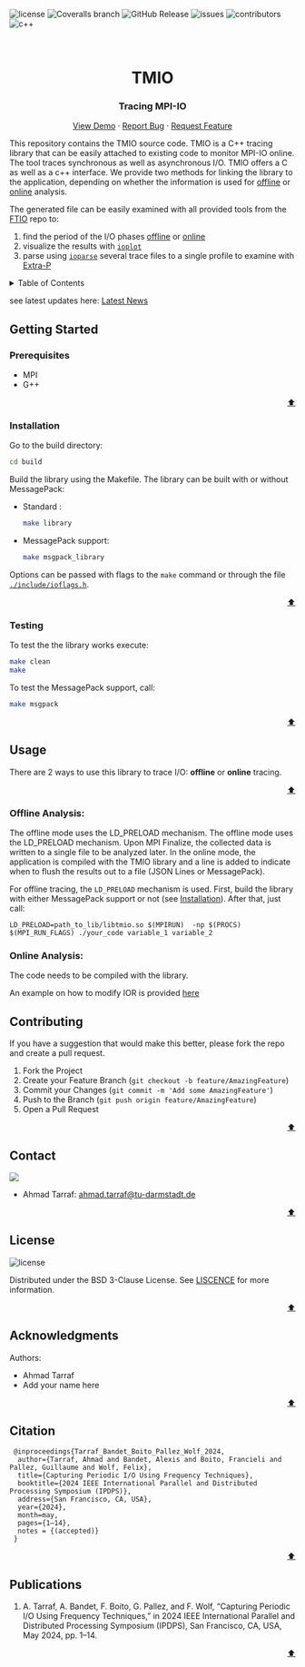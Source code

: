 <!-- # tmio -->
![license][license.bedge]
![Coveralls branch](https://img.shields.io/coverallsCoverage/github/tuda-parallel/TMIO)
![GitHub Release](https://img.shields.io/github/v/release/tuda-parallel/TMIO)
![issues](https://img.shields.io/github/issues/tuda-parallel/TMIO)
![contributors](https://img.shields.io/github/contributors/tuda-parallel/TMIO)
![c++][c++.bedge]
 

<br />
<div align="center">
  <h1 align="center">TMIO</h1>
  <p align="center">
 <h3 align="center"> Tracing MPI-IO </h2>
    <a href="https://git.rwth-aachen.de/parallel/TMIO">View Demo</a>
    ·
    <a href="https://github.com/tuda-parallel/TMIO/issues">Report Bug</a>
    ·
    <a href="https://github.com/tuda-parallel/TMIO/issues">Request Feature</a>
  </p>
</div>

This repository contains the TMIO source code. TMIO is a C++ tracing library that can be easily 
attached to existing code to monitor MPI-IO online. The tool traces synchronous as well as asynchronous I/O.
TMIO offers a C as well as a c++ interface.
We provide two methods for linking the library to the application, depending on whether the information is used for [offline](#offline-analysis) or [online](#online-analysis) analysis. 

The generated file can be easily examined with all provided tools from the [FTIO](https://github.com/tuda-parallel/FTIO) repo to: 
1. find the period of the I/O phases [offline](https://github.com/tuda-parallel/FTIO#usage) or [online](https://github.com/tuda-parallel/FTIO/blob/main/docs/approach.md#online-prediction)
2. visualize the results with [`ioplot`](https://github.com/tuda-parallel/FTIO/blob/main/docs/tools.md#ioplot)
3. parse using [`ioparse`](https://github.com/tuda-parallel/FTIO/blob/main/docs/tools.md#ioparse) several trace files to a single profile to examine with [Extra-P](https://github.com/extra-p/extrap)



<!-- TABLE OF CONTENTS -->
<details>
  <summary>Table of Contents</summary>
  <ol>
    <li>
      <a href="#getting-started">Getting Started</a>
      <ul>
        <li><a href="#prerequisites">Prerequisites</a></li>
        <li><a href="#installation">Installation</a></li>
		<li><a href="#testing">Testing</a></li>
      </ul>
    <li><a href="#Usage">Usage</a></li>
	<ul>
        <li><a href="#offline-tracing">Offline Tracing</a></li>
        <li><a href="#online-tracing">Online Tracing</a></li>
      </ul>
    <li><a href="#roadmap">Roadmap</a></li>
    <li><a href="#contributing">Contributing</a></li>
    <li><a href="#contact">Contact</a></li>
    <li><a href="#license">License</a></li>
    <li><a href="#acknowledgments">Acknowledgments</a></li>
  </ol>
</details>

see latest updates here: [Latest News](https://github.com/tuda-parallel/TMIO/tree/main/ChangeLog.md)

## Getting Started
### Prerequisites
- MPI
- G++

<p align="right"><a href="#tmio">⬆</a></p>

### Installation
Go to the build directory:
```sh
cd build
```
Build the library using the Makefile.
The library can be built with or without MessagePack:
- Standard :
	``` sh
	make library
	```

- MessagePack support:
	```sh
	make msgpack_library
	```

Options can be passed with flags to the `make` command or through the file [`./include/ioflags.h`](https://github.com/tuda-parallel/TMIO/tree/main/include/ioflags.h).

<p align="right"><a href="#tmio">⬆</a></p>

### Testing
To test the the library works execute:
``` sh
make clean
make 
```

To test the MessagePack support, call:
``` sh
make msgpack
```

<p align="right"><a href="#tmio">⬆</a></p>

## Usage
There are 2 ways to use this library to trace I/O: **offline** or **online** tracing.

<p align="right"><a href="#tmio">⬆</a></p>

### Offline Analysis:

The offline mode uses the LD_PRELOAD mechanism.
The offline mode uses the LD_PRELOAD mechanism. Upon MPI Finalize, the collected data is written to a single file to be analyzed later. 
In the online mode, the application is compiled with the TMIO library and a line is added to indicate when
to flush the results out to a file (JSON Lines or MessagePack). 


For offline tracing, the `LD_PRELOAD` mechanism is used. First, build the library with either MessagePack support or not (see [Installation](#installation)).
After that, just call:
```
LD_PRELOAD=path_to_lib/libtmio.so $(MPIRUN)  -np $(PROCS) $(MPI_RUN_FLAGS) ./your_code variable_1 variable_2
```

### Online Analysis:
The code needs to be compiled with the library. 

An example on how to modify IOR is provided [here](/examples/IOR/README.md#instructions)



## Contributing

If you have a suggestion that would make this better, please fork the repo and create a pull request.

1. Fork the Project
2. Create your Feature Branch (`git checkout -b feature/AmazingFeature`)
3. Commit your Changes (`git commit -m 'Add some AmazingFeature'`)
4. Push to the Branch (`git push origin feature/AmazingFeature`)
5. Open a Pull Request

<p align="right"><a href="#tmio">⬆</a></p>

<!-- CONTACT -->
## Contact

[![][parallel.bedge]][parallel_website]

- Ahmad Tarraf: <ahmad.tarraf@tu-darmstadt.de>

<p align="right"><a href="#tmio">⬆</a></p>

## License

![license][license.bedge]

Distributed under the BSD 3-Clause License. See [LISCENCE](./LICENSE) for more information.
<p align="right"><a href="#tmio">⬆</a></p>

<!-- ACKNOWLEDGMENTS -->
## Acknowledgments

Authors:

- Ahmad Tarraf
- Add your name here


<p align="right"><a href="#tmio">⬆</a></p>

## Citation

```
 @inproceedings{Tarraf_Bandet_Boito_Pallez_Wolf_2024, 
  author={Tarraf, Ahmad and Bandet, Alexis and Boito, Francieli and Pallez, Guillaume and Wolf, Felix},
  title={Capturing Periodic I/O Using Frequency Techniques}, 
  booktitle={2024 IEEE International Parallel and Distributed Processing Symposium (IPDPS)}, 
  address={San Francisco, CA, USA}, 
  year={2024},
  month=may, 
  pages={1–14}, 
  notes = {(accepted)}
 }
```

<p align="right"><a href="#tmio">⬆</a></p>

## Publications

1. A. Tarraf, A. Bandet, F. Boito, G. Pallez, and F. Wolf, “Capturing Periodic I/O Using Frequency Techniques,” in 2024 IEEE International Parallel and Distributed Processing Symposium (IPDPS), San Francisco, CA, USA, May 2024, pp. 1–14.
<p align="right"><a href="#tmio">⬆</a></p>





[pipeline.badge]: https://git.rwth-aachen.de/parallel/tmio/badges/main/pipeline.svg
[coverage.badge]: https://git.rwth-aachen.de/parallel/tmio/badges/main/coverage.svg
[c++.bedge]: https://img.shields.io/badge/C++-00599C?style=flat-square&logo=C%2B%2B&logoColor=white
[c.bedge]: https://img.shields.io/badge/c-%2300599C.svg?style=for-the-badge&logo=c&logoColor=white
[license.bedge]: https://img.shields.io/badge/License-BSD_3--Clause-blue.svg
[linkedin.bedge]: https://img.shields.io/badge/LinkedIn-0077B5?tyle=for-the-badge&logo=linkedin&logoColor=white
[parallel_website]: https://www.parallel.informatik.tu-darmstadt.de/laboratory/team/tarraf/tarraf.html
[parallel.bedge]: https://img.shields.io/badge/Parallel_Programming:-Ahmad_Tarraf-blue
